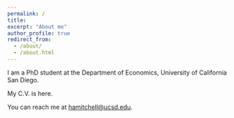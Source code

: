 ```yaml
---
permalink: /
title: 
excerpt: "About me"
author_profile: true
redirect_from: 
  - /about/
  - /about.html
---
```


I am a PhD student at the Department of Economics, University of California San Diego.

My C.V. is here.

You can reach me at hamitchell@ucsd.edu.
